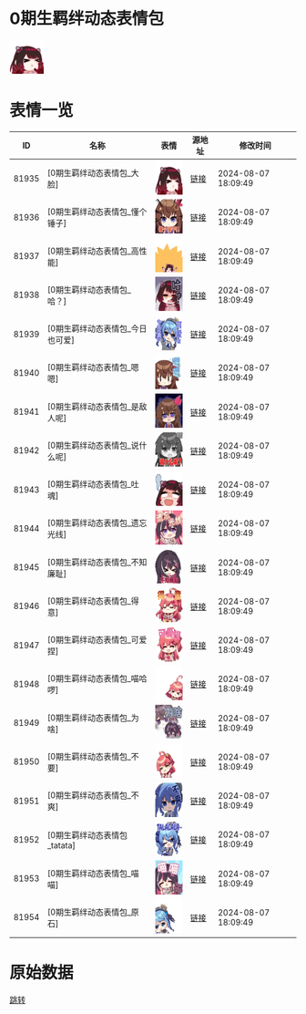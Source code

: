 # 0期生羁绊动态表情包

<img src="./cover.png" height="60" alt="cover" />

# 表情一览

|ID|名称|表情|源地址|修改时间|
|----|----|----|----|----|
|81935|[0期生羁绊动态表情包_大脸]|<img src="./pic/081935_%5B0期生羁绊动态表情包_大脸%5D.gif" height="60" alt="大脸"/>|[链接](https://i0.hdslb.com/bfs/emote/16b2a4b72d379e4d96dabfacb37219cd4ccad696.gif)|2024-08-07 18:09:49|
|81936|[0期生羁绊动态表情包_懂个锤子]|<img src="./pic/081936_%5B0期生羁绊动态表情包_懂个锤子%5D.gif" height="60" alt="懂个锤子"/>|[链接](https://i0.hdslb.com/bfs/emote/4521ec7c75be923c04d90c933521cc6a2fb069a9.gif)|2024-08-07 18:09:49|
|81937|[0期生羁绊动态表情包_高性能]|<img src="./pic/081937_%5B0期生羁绊动态表情包_高性能%5D.gif" height="60" alt="高性能"/>|[链接](https://i0.hdslb.com/bfs/emote/c4b143303848d28ab34d7fd75cad8aeb95b02bf8.gif)|2024-08-07 18:09:49|
|81938|[0期生羁绊动态表情包_哈？]|<img src="./pic/081938_%5B0期生羁绊动态表情包_哈？%5D.gif" height="60" alt="哈？"/>|[链接](https://i0.hdslb.com/bfs/emote/37f97fe24b79925e3cb432002bce25c8e6fe9db4.gif)|2024-08-07 18:09:49|
|81939|[0期生羁绊动态表情包_今日也可爱]|<img src="./pic/081939_%5B0期生羁绊动态表情包_今日也可爱%5D.gif" height="60" alt="今日也可爱"/>|[链接](https://i0.hdslb.com/bfs/emote/9d568e9e2ef2a1f62f871e17429a2e1069f21eed.gif)|2024-08-07 18:09:49|
|81940|[0期生羁绊动态表情包_嗯嗯]|<img src="./pic/081940_%5B0期生羁绊动态表情包_嗯嗯%5D.gif" height="60" alt="嗯嗯"/>|[链接](https://i0.hdslb.com/bfs/emote/6253295c318fa1f863f1243a367bcb6d023e79ff.gif)|2024-08-07 18:09:49|
|81941|[0期生羁绊动态表情包_是敌人呢]|<img src="./pic/081941_%5B0期生羁绊动态表情包_是敌人呢%5D.gif" height="60" alt="是敌人呢"/>|[链接](https://i0.hdslb.com/bfs/emote/d3ed0bb7b08559fd64ad326a1b65159b74663be5.gif)|2024-08-07 18:09:49|
|81942|[0期生羁绊动态表情包_说什么呢]|<img src="./pic/081942_%5B0期生羁绊动态表情包_说什么呢%5D.gif" height="60" alt="说什么呢"/>|[链接](https://i0.hdslb.com/bfs/emote/ba449d2e483865e8c96f0b752ec4e24c8cc9df3d.gif)|2024-08-07 18:09:49|
|81943|[0期生羁绊动态表情包_吐魂]|<img src="./pic/081943_%5B0期生羁绊动态表情包_吐魂%5D.gif" height="60" alt="吐魂"/>|[链接](https://i0.hdslb.com/bfs/emote/304b4bad4b23a24e98b07be128a270c6d931e4e2.gif)|2024-08-07 18:09:49|
|81944|[0期生羁绊动态表情包_遗忘光线]|<img src="./pic/081944_%5B0期生羁绊动态表情包_遗忘光线%5D.gif" height="60" alt="遗忘光线"/>|[链接](https://i0.hdslb.com/bfs/emote/bed1628e5581f6080bfed9fadaa2be5a57fe0a73.gif)|2024-08-07 18:09:49|
|81945|[0期生羁绊动态表情包_不知廉耻]|<img src="./pic/081945_%5B0期生羁绊动态表情包_不知廉耻%5D.gif" height="60" alt="不知廉耻"/>|[链接](https://i0.hdslb.com/bfs/emote/6b138a1e9c381df36863e51d74c170bcf84fa8f1.gif)|2024-08-07 18:09:49|
|81946|[0期生羁绊动态表情包_得意]|<img src="./pic/081946_%5B0期生羁绊动态表情包_得意%5D.gif" height="60" alt="得意"/>|[链接](https://i0.hdslb.com/bfs/emote/b3b9de392dbc10cab95a89dae1ab424ae3cd2cfe.gif)|2024-08-07 18:09:49|
|81947|[0期生羁绊动态表情包_可爱捏]|<img src="./pic/081947_%5B0期生羁绊动态表情包_可爱捏%5D.gif" height="60" alt="可爱捏"/>|[链接](https://i0.hdslb.com/bfs/emote/c4ec8102d19ad462584ef661eb02173852a5f758.gif)|2024-08-07 18:09:49|
|81948|[0期生羁绊动态表情包_喵哈啰]|<img src="./pic/081948_%5B0期生羁绊动态表情包_喵哈啰%5D.gif" height="60" alt="喵哈啰"/>|[链接](https://i0.hdslb.com/bfs/emote/4fc70a30f14d7eb79c738163d917ff3d74a50cde.gif)|2024-08-07 18:09:49|
|81949|[0期生羁绊动态表情包_为啥]|<img src="./pic/081949_%5B0期生羁绊动态表情包_为啥%5D.gif" height="60" alt="为啥"/>|[链接](https://i0.hdslb.com/bfs/emote/89ae1aa848818eb6f2955bdf3c8d6f9811f97ce3.gif)|2024-08-07 18:09:49|
|81950|[0期生羁绊动态表情包_不要]|<img src="./pic/081950_%5B0期生羁绊动态表情包_不要%5D.gif" height="60" alt="不要"/>|[链接](https://i0.hdslb.com/bfs/emote/b7ffa84584aa9ccfdcb7caf04cdd79bae4481cd4.gif)|2024-08-07 18:09:49|
|81951|[0期生羁绊动态表情包_不爽]|<img src="./pic/081951_%5B0期生羁绊动态表情包_不爽%5D.gif" height="60" alt="不爽"/>|[链接](https://i0.hdslb.com/bfs/emote/ecbce0564e1370e8c038cc020346b133433638f7.gif)|2024-08-07 18:09:49|
|81952|[0期生羁绊动态表情包_tatata]|<img src="./pic/081952_%5B0期生羁绊动态表情包_tatata%5D.gif" height="60" alt="tatata"/>|[链接](https://i0.hdslb.com/bfs/emote/9b04670a377aa5b09e75f1917bb12d7b4d306855.gif)|2024-08-07 18:09:49|
|81953|[0期生羁绊动态表情包_喵喵]|<img src="./pic/081953_%5B0期生羁绊动态表情包_喵喵%5D.gif" height="60" alt="喵喵"/>|[链接](https://i0.hdslb.com/bfs/emote/2e4af47f717d1fffe50efa6c6caa2dff3343c846.gif)|2024-08-07 18:09:49|
|81954|[0期生羁绊动态表情包_原石]|<img src="./pic/081954_%5B0期生羁绊动态表情包_原石%5D.gif" height="60" alt="原石"/>|[链接](https://i0.hdslb.com/bfs/emote/c37da8d9483e983a7c513ae3f19374a2a1ca9c0d.gif)|2024-08-07 18:09:49|

# 原始数据

[跳转](./raw.json)

